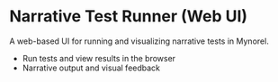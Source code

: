 # Narrative Test Runner (Web UI)

A web-based UI for running and visualizing narrative tests in Mynorel.

- Run tests and view results in the browser
- Narrative output and visual feedback
